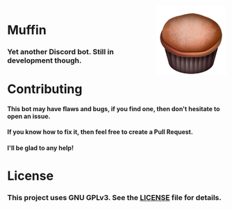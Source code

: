 <img align="right" src="./assets/avatar.png" height="160" width="160">

# Muffin
### Yet another Discord bot. Still in development though.

# Contributing
#### This bot may have flaws and bugs, if you find one, then don't hesitate to open an issue.
#### If you know how to fix it, then feel free to create a Pull Request.
#### I'll be glad to any help! 

# License
### This project uses GNU GPLv3. See the [LICENSE](./LICENSE) file for details.